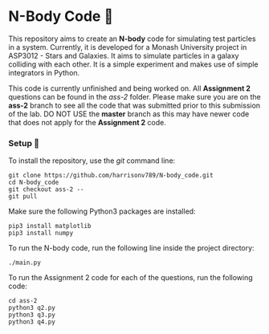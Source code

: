 # N-Body Code :apple:

This repository aims to create an **N-body** code for simulating test particles in a system. Currently, it is developed for a Monash University project in ASP3012 - Stars and Galaxies. It aims to simulate particles in a galaxy colliding with each other. It is a simple experiment and makes use of simple integrators in Python.

This code is currently unfinished and being worked on. All **Assignment 2** questions can be found in the *ass-2* folder. Please make sure you are on the **ass-2** branch to see all the code that was submitted prior to this submission of the lab. DO NOT USE the **master** branch as this may have newer code that does not apply for the **Assignment 2** code.

### Setup :scroll:

To install the repository, use the *git* command line:

```
git clone https://github.com/harrisonv789/N-body_code.git
cd N-body_code
git checkout ass-2 --
git pull
```

Make sure the following Python3 packages are installed:

```
pip3 install matplotlib
pip3 install numpy
```

To run the N-body code, run the following line inside the project directory:
```
./main.py
```

To run the Assignment 2 code for each of the questions, run the following code:
```
cd ass-2
python3 q2.py
python3 q3.py
python3 q4.py
```
